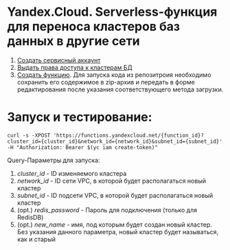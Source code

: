 # Yandex.Cloud. Serverless-функция для переноса кластеров баз данных в другие сети
1. [Создать сервисный аккаунт](https://cloud.yandex.ru/docs/iam/operations/sa/create)
1. [Выдать права доступа к кластерам БД](https://cloud.yandex.ru/docs/iam/operations/sa/assign-role-for-sa)
1. [Создать функцию](https://cloud.yandex.ru/docs/functions/quickstart/function-quickstart). Для запуска кода из репозитроия необходимо сохранить его содержимое в zip-архив и передать в форме редактирования после указания соответствующего метода загрузки.
# Запуск и тестирование:
    curl -s -XPOST 'https://functions.yandexcloud.net/{function_id}?cluster_id={cluster_id}&network_id={network_id}&subnet_id={subnet_id}' -H "Authorization: Bearer $(yc iam create-token)"
Query-Параметры для запуска:
1. *cluster_id* - ID изменяемого кластера
1. *network_id* - ID сети VPC, в которой будет располагаться новый кластер
1. *subnet_id* - ID подсети VPC, в которой будет располагаться новый кластер
1. (opt.) *redis_password* - Пароль для подключения (только для RedisDB)
1. (opt.) *new_name* - имя, под которым будет создан новый кластер. Без указания данного параметра, новый кластер будет называться, как и старый
